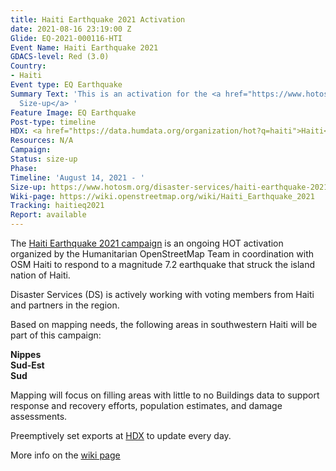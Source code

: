 ```yaml
---
title: Haiti Earthquake 2021 Activation
date: 2021-08-16 23:19:00 Z
Glide: EQ-2021-000116-HTI
Event Name: Haiti Earthquake 2021
GDACS-level: Red (3.0)
Country:
- Haiti
Event type: EQ Earthquake
Summary Text: 'This is an activation for the <a href="https://www.hotosm.org/disaster-services/haiti-earthquake-2021-size-up/">Haiti
  Size-up</a> '
Feature Image: EQ Earthquake
Post-type: timeline
HDX: <a href="https://data.humdata.org/organization/hot?q=haiti">Haiti</a>
Resources: N/A
Campaign: 
Status: size-up
Phase: 
Timeline: 'August 14, 2021 - '
Size-up: https://www.hotosm.org/disaster-services/haiti-earthquake-2021-size-up/
Wiki-page: https://wiki.openstreetmap.org/wiki/Haiti_Earthquake_2021
Tracking: haitieq2021
Report: available
---
```


The <a href="https://tasks.hotosm.org/explore?campaign=Haiti%20Earthquake%202021">Haiti Earthquake 2021 campaign</a> is an ongoing HOT activation organized by the Humanitarian OpenStreetMap Team in coordination with OSM Haiti to respond to a magnitude 7.2 earthquake that struck the island nation of Haiti.

Disaster Services (DS) is actively working with voting members from Haiti and partners in the region.

Based on mapping needs, the following areas in southwestern Haiti will be part of this campaign:

<strong>Nippes</strong><br>
<strong>Sud-Est</strong><br>
<strong>Sud</strong><br>

Mapping will focus on filling areas with little to no Buildings data to support response and recovery efforts, population estimates, and damage assessments.

Preemptively set exports at <a href="https://data.humdata.org/organization/hot?q=haiti">HDX</a> to update every day.

More info on the <a href="https://wiki.openstreetmap.org/wiki/Haiti_Earthquake_2021">wiki page</a> 